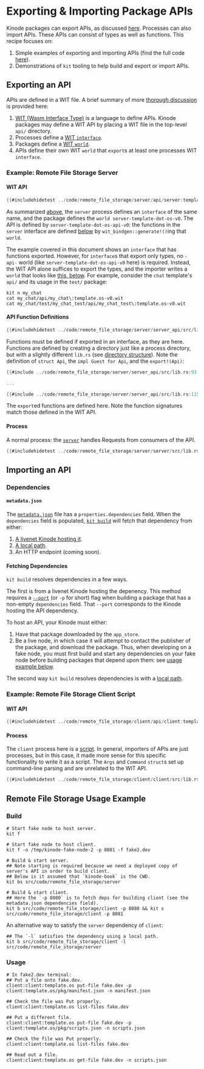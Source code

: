 # Exporting & Importing Package APIs

Kinode packages can export APIs, as discussed [here](../process/wit-apis.md).
Processes can also import APIs.
These APIs can consist of types as well as functions.
This recipe focuses on:
1. Simple examples of exporting and importing APIs (find the full code [here](https://github.com/kinode-dao/kinode-book/tree/main/src/code/remote_file_storage)).
2. Demonstrations of `kit` tooling to help build and export or import APIs.

## Exporting an API

APIs are defined in a WIT file.
A brief summary of more [thorough discussion](../process/wit-apis.md#high-level-overview) is provided here:
1. [WIT (Wasm Interface Type)](https://component-model.bytecodealliance.org/design/wit.html) is a language to define APIs.
   Kinode packages may define a WIT API by placing a WIT file in the top-level `api/` directory.
2. Processes define a [WIT `interface`](https://component-model.bytecodealliance.org/design/wit.html#interfaces).
3. Packages define a [WIT `world`](https://component-model.bytecodealliance.org/design/wit.html#worlds).
4. APIs define their own WIT `world` that `export`s at least one processes WIT `interface`.

### Example: Remote File Storage Server

#### WIT API

```rust
{{#includehidetest ../code/remote_file_storage/server/api/server:template.os-v0.wit}}
```

As summarized [above](#exporting-an-api), the `server` process defines an `interface` of the same name, and the package defines the `world server-template-dot-os-v0`.
The API is defined by `server-template-dot-os-api-v0`: the functions in the `server` interface are defined [below](#api-function-definitions) by `wit_bindgen::generate!()`ing that `world`.

The example covered in this document shows an `interface` that has functions exported.
However, for `interface`s that export only types, no `-api-` world (like `server-template-dot-os-api-v0` here) is required.
Instead, the WIT API alone suffices to export the types, and the importer writes a `world` that looks like [this, below](#wit-api-1).
For example, consider the `chat` template's `api/` and its usage in the `test/` package:
```
kit n my_chat
cat my_chat/api/my_chat\:template.os-v0.wit
cat my_chat/test/my_chat_test/api/my_chat_test\:template.os-v0.wit
```

#### API Function Definitions

```rust
{{#includehidetest ../code/remote_file_storage/server/server_api/src/lib.rs}}
```

Functions must be defined if exported in an interface, as they are here.
Functions are defined by creating a directory just like a process directory, but with a slightly different `lib.rs` (see [directory structure](https://github.com/kinode-dao/kinode-book/tree/main/src/code/remote_file_storage/server/server_api)).
Note the definition of `struct Api`, the `impl Guest for Api`, and the `export!(Api)`:
```rust
{{#include ../code/remote_file_storage/server/server_api/src/lib.rs:93:94}}

...

{{#include ../code/remote_file_storage/server/server_api/src/lib.rs:115:116}}
```
The `export`ed functions are defined here.
Note the function signatures match those defined in the WIT API.

#### Process

A normal process: the [`server`](https://github.com/kinode-dao/kinode-book/tree/main/src/code/remote_file_storage/server/server/src/lib.rs) handles Requests from consumers of the API.

```rust
{{#includehidetest ../code/remote_file_storage/server/server/src/lib.rs}}
```

## Importing an API

### Dependencies

#### `metadata.json`

The [`metadata.json`](https://github.com/kinode-dao/kinode-book/blob/main/src/code/remote_file_storage/client/metadata.json#L14-L16) file has a `properties.dependencies` field.
When the `dependencies` field is populated, [`kit build`](../kit/build.md) will fetch that dependency from either:
1. [A livenet Kinode hosting it](#../kit/build.md#--port).
2. [A local path](#../kit/build.#--local-dependency).
3. An HTTP endpoint (coming soon).

#### Fetching Dependencies

`kit build` resolves dependencies in a few ways.

The first is from a livenet Kinode hosting the depenency.
This method requires a [`--port`](#../kit/build.md#--port) (or `-p` for short) flag when building a package that has a non-empty `dependencies` field.
That `--port` corresponds to the Kinode hosting the API dependency.

To host an API, your Kinode must either:
1. Have that package downloaded by the `app_store`.
2. Be a live node, in which case it will attempt to contact the publisher of the package, and download the package.
Thus, when developing on a fake node, you must first build and start any dependencies on your fake node before building packages that depend upon them: see [usage example below](#remote-file-storage-usage-example).

The second way `kit build` resolves dependencies is with a [local path](#../kit/build.#--local-dependency).

### Example: Remote File Storage Client Script

#### WIT API

```rust
{{#includehidetest ../code/remote_file_storage/client/api/client:template.os-v0.wit}}
```

#### Process

The `client` process here is a [script](../cookbook/writing_scripts.md).
In general, importers of APIs are just processes, but in this case, it made more sense for this specific functionality to write it as a script.
The `Args` and `Command` `struct`s set up command-line parsing and are unrelated to the WIT API.

```rust
{{#includehidetest ../code/remote_file_storage/client/client/src/lib.rs}}
```

## Remote File Storage Usage Example

### Build

```
# Start fake node to host server.
kit f

# Start fake node to host client.
kit f -o /tmp/kinode-fake-node-2 -p 8081 -f fake2.dev

# Build & start server.
## Note starting is required because we need a deployed copy of server's API in order to build client.
## Below is it assumed that `kinode-book` is the CWD.
kit bs src/code/remote_file_storage/server

# Build & start client.
## Here the `-p 8080` is to fetch deps for building client (see the metadata.json dependencies field).
kit b src/code/remote_file_storage/client -p 8080 && kit s src/code/remote_file_storage/client -p 8081
```

An alternative way to satisfy the `server` dependency of `client`:
```
## The `-l` satisfies the dependency using a local path.
kit b src/code/remote_file_storage/client -l src/code/remote_file_storage/server
```

### Usage

```
# In fake2.dev terminal:
## Put a file onto fake.dev.
client:client:template.os put-file fake.dev -p client:template.os/pkg/manifest.json -n manifest.json

## Check the file was Put properly.
client:client:template.os list-files fake.dev

## Put a different file.
client:client:template.os put-file fake.dev -p client:template.os/pkg/scripts.json -n scripts.json

## Check the file was Put properly.
client:client:template.os list-files fake.dev

## Read out a file.
client:client:template.os get-file fake.dev -n scripts.json
```
